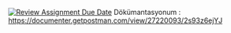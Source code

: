 [![Review Assignment Due Date](https://classroom.github.com/assets/deadline-readme-button-24ddc0f5d75046c5622901739e7c5dd533143b0c8e959d652212380cedb1ea36.svg)](https://classroom.github.com/a/EBv50WFu)
Dökümantasyonum : https://documenter.getpostman.com/view/27220093/2s93z6ejYJ
